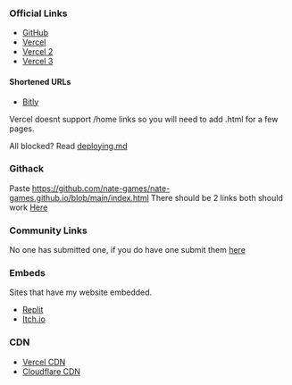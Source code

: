### Official Links
- [GitHub](https://nate-games.github.io/)
- [Vercel](https://nate-games.vercel.app)
- [Vercel 2](https://learn-science.vercel.app/)
- [Vercel 3](https://math-edu.vercel.app/)
#### Shortened URLs
- [Bitly](https://bit.ly/nate-games)

Vercel doesnt support /home links so you will need to add .html for a few pages.

All blocked? Read [deploying.md](https://github.com/nate-games/nate-games.github.io/blob/main/deploying.md)

### Githack
Paste https://github.com/nate-games/nate-games.github.io/blob/main/index.html
There should be 2 links both should work [Here](https://raw.githack.com/)

### Community Links
No one has submitted one, if you do have one submit them [here](https://docs.google.com/forms/d/e/1FAIpQLSeHFEk4rR1r98SnzdBStOPvv4zAr2OG-RkuajaafaFumVeHlQ/viewform)

### Embeds
Sites that have my website embedded.
- [Replit](https://nate-games.repl.co/)
- [Itch.io](https://nate-games.itch.io/play)

### CDN
- [Vercel CDN](https://cdn-ngs.vercel.app/)
- [Cloudflare CDN](https://cdn-ngs.pages.dev/)
